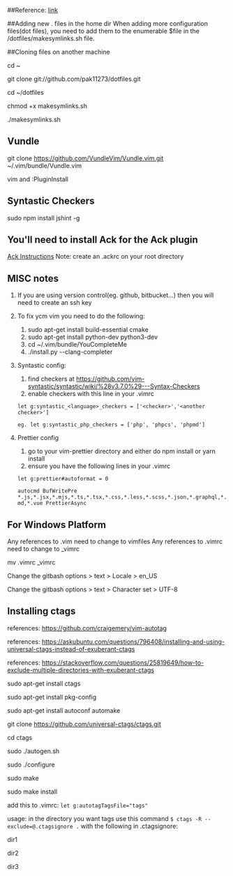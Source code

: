 ##Reference:
[link](http://blog.smalleycreative.com/tutorials/using-git-and-github-to-manage-your-dotfiles/)

##Adding new . files in the home dir
When adding more configuration files(dot files), you need to add them to the enumerable $file in the /dotfiles/makesymlinks.sh file.

##Cloning files on another machine

cd ~

git clone git://github.com/pak11273/dotfiles.git

cd ~/dotfiles

chmod +x makesymlinks.sh

./makesymlinks.sh

## Vundle

git clone https://github.com/VundleVim/Vundle.vim.git ~/.vim/bundle/Vundle.vim

vim and :PluginInstall

## Syntastic Checkers

sudo npm install jshint -g

## You'll need to install Ack for the Ack plugin

[Ack Instructions](https://beyondgrep.com/install/)
Note: create an .ackrc on your root directory

## MISC notes

1. If you are using version control(eg. github, bitbucket...) then you will need to create an ssh key
2. To fix ycm vim you need to do the following:
   1. sudo apt-get install build-essential cmake
   2. sudo apt-get install python-dev python3-dev
   3. cd ~/.vim/bundle/YouCompleteMe
   4. ./install.py --clang-completer
3. Syntastic config:

   1. find checkers at https://github.com/vim-syntastic/syntastic/wiki/%28v3.7.0%29---Syntax-Checkers
   2. enable checkers with this line in your .vimrc

   `let g:syntastic_<language>_checkers = ['<checker>','<another checker>']`

   `eg. let g:syntastic_php_checkers = ['php', 'phpcs', 'phpmd']`

4. Prettier config

   1. go to your vim-prettier directory and either do npm install or yarn install
   2. ensure you have the following lines in your .vimrc

   `let g:prettier#autoformat = 0`

   `autocmd BufWritePre *.js,*.jsx,*.mjs,*.ts,*.tsx,*.css,*.less,*.scss,*.json,*.graphql,*.md,*.vue PrettierAsync`

## For Windows Platform

Any references to .vim need to change to vimfiles
Any references to .vimrc need to change to \_vimrc

mv .vimrc \_vimrc

Change the gitbash options > text > Locale > en_US

Change the gitbash options > text > Character set > UTF-8

## Installing ctags

references: https://github.com/craigemery/vim-autotag

references: https://askubuntu.com/questions/796408/installing-and-using-universal-ctags-instead-of-exuberant-ctags

references: https://stackoverflow.com/questions/25819649/how-to-exclude-multiple-directories-with-exuberant-ctags

sudo apt-get install ctags

sudo apt-get install pkg-config

sudo apt-get install autoconf automake

git clone https://github.com/universal-ctags/ctags.git

cd ctags

sudo ./autogen.sh

sudo ./configure

sudo make

sudo make install

add this to .vimrc: `let g:autotagTagsFile="tags"`

usage: in the directory you want tags use this command `$ ctags -R --exclude=@.ctagsignore .` with the following in .ctagsignore:

dir1

dir2

dir3

